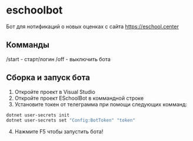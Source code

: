 # eschoolbot

Бот для нотификаций о новых оценках с сайта https://eschool.center

## Комманды

/start - старт/логин
/off - выключить бота

## Сборка и запуск бота

1. Откройте проект в Visual Studio
2. Откройте проект ESchoolBot в коммандной строке
3. Установите токен от телеграмма при помощи следующих комманд:
```sh
dotnet user-secrets init
dotnet user-secrets set "Config:BotToken" "token"
```
4. Нажмите F5 чтобы запустить бота!
